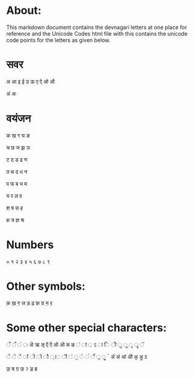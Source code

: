 # About:
This markdown document contains the 
devnagari letters at one place for 
reference and the Unicode Codes html 
file with this contains the unicode 
code points for the letters as given below.

# सवर
अ 	आ 	इ 	ई 	उ 	ऊ 	ए 	ऐ 	ओ 	औ

अं 	अः

# वयंजन
क 	ख 	ग 	घ 	ङ

च 	छ 	ज 	झ 	ञ

ट 	ठ 	ड 	ढ 	ण

त 	थ 	द 	ध 	न

प 	फ 	ब 	भ 	म

य 	र 	ल 	व

श 	ष 	स 	ह

क्ष 	त्र 	ज्ञ 	श्र

# Numbers
० १ २ ३ ४ ५ ६ ७ ८ ९

# Other symbols:
क़ ख़ ग़ ज़ ड़ ढ़ फ़ य़ ऩ ऱ

# Some other special characters:
ऀ ँ ं ः ऄ ऋ ऌ ऍ ऎ ऑ ऒ ळ ऴ ऺ ऻ ़ ऽ ा ि ी ु ू ृ ॄ ॅ 

ॆ े ै ॉ ॊ ो ौ ् ॎ ॏ ॑ ॒ ॓ ॔ ॕ ॖ ॗ ॱ ॲ ॳ ॴ ॵ ॶ ॷ ॸ 

ॹ ॺ ॻ ॼ ॽ ॾ ॿ 